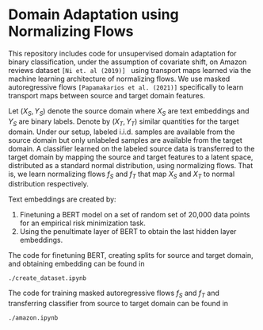 # Domain Adaptation using Normalizing Flows

This repository includes code for unsupervised domain adaptation for binary classification, under the assumption of covariate shift, on Amazon reviews dataset ``[Ni et. al (2019)] `` using transport maps learned via the machine learning architecture of normalizing flows. We use masked autoregressive flows ``[Papamakarios et al. (2021)]`` specifically to learn transport maps between source and target domain features.

Let $(X_S, Y_S)$ denote the source domain where $X_S$ are text embeddings and $Y_S$ are binary labels. Denote by $(X_T, Y_T)$ similar quantities for the target domain.  Under our setup, labeled i.i.d. samples are available from the source domain but only unlabeled samples are available from the target domain. A classifier learned on the labeled source data is transferred to the target domain by mapping the source and target features to a latent space, distributed as a standard normal distribution, using normalizing flows.
That is, we learn normalizing flows $f_S$ and $f_T$ that map $X_S$ and $X_T$ to normal distribution respectively.

Text embeddings are created by: 
1. Finetuning a BERT model on a set of random set of 20,000 data points for an empirical risk minimization task.
2. Using the penultimate layer of BERT to obtain the last hidden layer embeddings.

The code for finetuning BERT, creating splits for source and target domain, and obtaining embedding can be found in 

```
./create_dataset.ipynb
```

The code for training masked autoregressive flows $f_S$ and $f_T$ and transferring classifier from source to target domain can be found in

```
./amazon.ipynb
```

